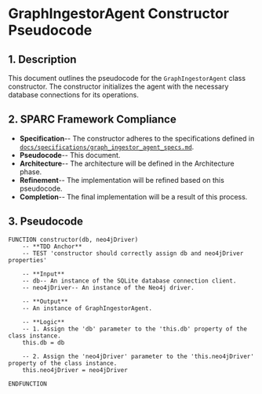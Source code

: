 # GraphIngestorAgent Constructor Pseudocode

## 1. Description

This document outlines the pseudocode for the `GraphIngestorAgent` class constructor. The constructor initializes the agent with the necessary database connections for its operations.

## 2. SPARC Framework Compliance

- **Specification**-- The constructor adheres to the specifications defined in [`docs/specifications/graph_ingestor_agent_specs.md`](docs/specifications/graph_ingestor_agent_specs.md).
- **Pseudocode**-- This document.
- **Architecture**-- The architecture will be defined in the Architecture phase.
- **Refinement**-- The implementation will be refined based on this pseudocode.
- **Completion**-- The final implementation will be a result of this process.

## 3. Pseudocode

```plaintext
FUNCTION constructor(db, neo4jDriver)
    -- **TDD Anchor**
    -- TEST 'constructor should correctly assign db and neo4jDriver properties'

    -- **Input**
    -- db-- An instance of the SQLite database connection client.
    -- neo4jDriver-- An instance of the Neo4j driver.

    -- **Output**
    -- An instance of GraphIngestorAgent.

    -- **Logic**
    -- 1. Assign the 'db' parameter to the 'this.db' property of the class instance.
    this.db = db

    -- 2. Assign the 'neo4jDriver' parameter to the 'this.neo4jDriver' property of the class instance.
    this.neo4jDriver = neo4jDriver

ENDFUNCTION